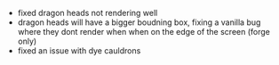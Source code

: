 - fixed dragon heads not rendering well
- dragon heads will have a bigger boudning box, fixing a vanilla bug where they dont render when when on the edge of the screen (forge only)
- fixed an issue with dye cauldrons
